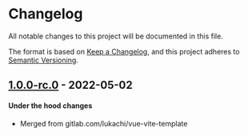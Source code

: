 # Changelog
All notable changes to this project will be documented in this file.

The format is based on [Keep a Changelog](https://keepachangelog.com/en/1.0.0/),
and this project adheres to [Semantic Versioning](https://semver.org/spec/v2.0.0.html).

## [1.0.0-rc.0] - 2022-05-02
#### Under the hood changes
- Merged from gitlab.com/lukachi/vue-vite-template

[Unreleased]: https://gitlab.com/rarify-protocol/web-client-rarify-protocol/compare/1.0.0-rc.0...master
[1.0.0-rc.0]: https://gitlab.com/rarify-protocol/web-client-rarify-protocol/tags/1.0.0-rc.0
